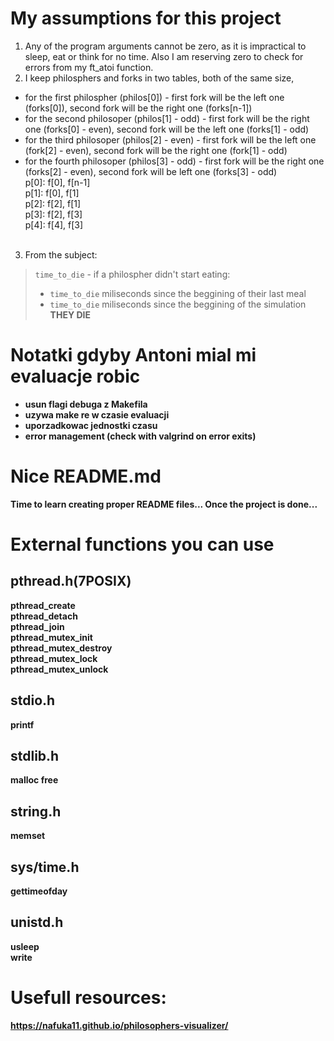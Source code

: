 # My assumptions for this project
1. Any of the program arguments cannot be zero, as it is impractical to sleep, eat or think for no time. Also I am reserving zero to check for errors from my ft_atoi function.
2. I keep philosphers and forks in two tables, both of the same size,
- for the first philospher (philos[0]) - first fork will be the left one (forks[0]), second fork will be the right one (forks[n-1])
- for the second philosoper (philos[1] - odd) - first fork will be the right one (forks[0] - even), second fork will be the left one (forks[1] - odd)
- for the third philosoper (philos[2] - even) - first fork will be the left one (fork[2] - even), second fork will be the right one (fork[1] - odd)
- for the fourth philosoper (philos[3] - odd) - first fork will be the right one (forks[2] - even), second fork will be left one (forks[3] - odd)<br>
p[0]: f[0], f[n-1]<br>
p[1]: f[0], f[1]<br>
p[2]: f[2], f[1]<br>
p[3]: f[2], f[3]<br>
p[4]: f[4], f[3]<br><br>
3. From the subject:
> ```time_to_die``` - if a philospher didn't start eating:<br>
>	- ```time_to_die``` miliseconds since the beggining of their last meal<br>
>	- ```time_to_die``` miliseconds since the beggining of the simulation<br>
> <b>THEY DIE<b><br>

# Notatki gdyby Antoni mial mi evaluacje robic
- usun flagi debuga z Makefila
- uzywa make re w czasie evaluacji
- uporzadkowac jednostki czasu
- error management (check with valgrind on error exits)

# Nice README.md
Time to learn creating proper README files... Once the project is done...

# External functions you can use
## pthread.h(7POSIX)
pthread_create<br>
pthread_detach<br>
pthread_join<br>
pthread_mutex_init<br>
pthread_mutex_destroy<br>
pthread_mutex_lock<br>
pthread_mutex_unlock<br>
## stdio.h
printf
## stdlib.h
malloc
free
## string.h
memset
## sys/time.h
gettimeofday
## unistd.h
usleep<br>
write<br>

# Usefull resources:
https://nafuka11.github.io/philosophers-visualizer/
